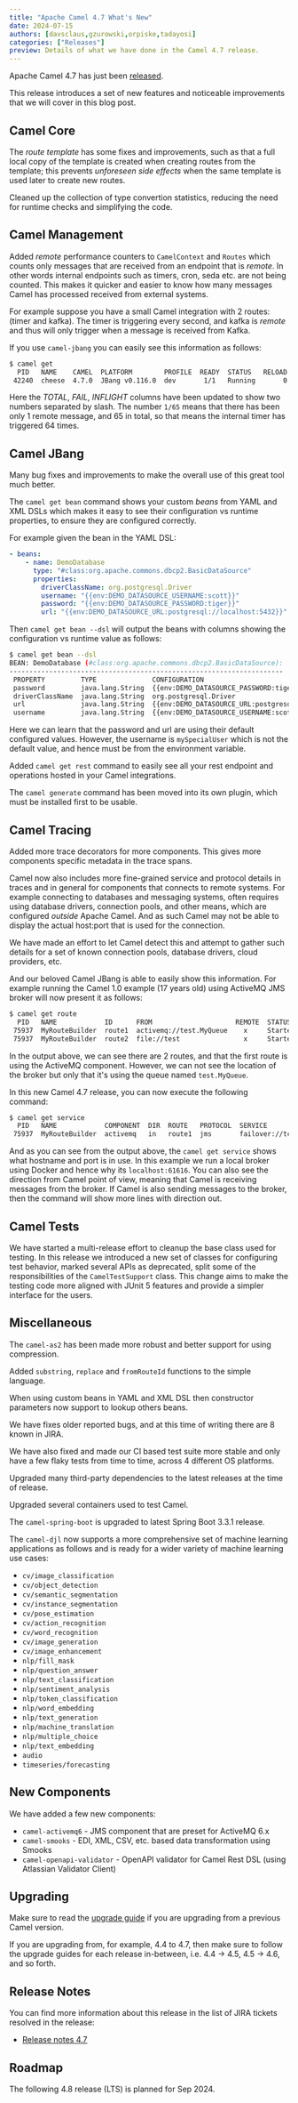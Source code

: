 ```yaml
---
title: "Apache Camel 4.7 What's New"
date: 2024-07-15
authors: [davsclaus,gzurowski,orpiske,tadayosi]
categories: ["Releases"]
preview: Details of what we have done in the Camel 4.7 release.
---
```


Apache Camel 4.7 has just been [released](/blog/2024/07/RELEASE-4.7.0/).

This release introduces a set of new features and noticeable improvements that we will cover in this blog post.

## Camel Core

The _route template_ has some fixes and improvements, such as that a full local copy
of the template is created when creating routes from the template; this prevents _unforeseen side effects_
when the same template is used later to create new routes.

Cleaned up the collection of type convertion statistics, reducing the need for runtime checks and simplifying 
the code.

## Camel Management

Added _remote_ performance counters to `CamelContext` and `Routes` which counts only
messages that are received from an endpoint that is _remote_. In other words internal endpoints
such as timers, cron, seda etc. are not being counted. This makes it quicker and easier
to know how many messages Camel has processed received from external systems.

For example suppose you have a small Camel integration with 2 routes: (timer and kafka).
The timer is triggering every second, and kafka is _remote_ and thus will only trigger when a message is received from Kafka.

If you use `camel-jbang` you can easily see this information as follows:

```bash
$ camel get
  PID   NAME    CAMEL  PLATFORM        PROFILE  READY  STATUS   RELOAD  AGE   ROUTE  MSG/S  TOTAL  FAIL  INFLIGHT  LAST  DELTA  SINCE-LAST
 42240  cheese  4.7.0  JBang v0.116.0  dev       1/1   Running       0  1m8s    2/2   1.01   1/65   0/0       0/0     0     -1     1s/1s/-
```

Here the _TOTAL_, _FAIL_, _INFLIGHT_ columns have been updated to show two numbers separated by slash.
The number `1/65` means that there has been only 1 remote message, and 65 in total, so that means the internal timer has triggered 64 times.

## Camel JBang

Many bug fixes and improvements to make the overall use of this great tool much better.

The `camel get bean` command shows your custom _beans_ from YAML and XML DSLs which makes
it easy to see their configuration vs runtime properties, to ensure they are configured correctly.

For example given the bean in the YAML DSL:

```yaml
- beans:
    - name: DemoDatabase
      type: "#class:org.apache.commons.dbcp2.BasicDataSource"
      properties:
        driverClassName: org.postgresql.Driver
        username: "{{env:DEMO_DATASOURCE_USERNAME:scott}}"
        password: "{{env:DEMO_DATASOURCE_PASSWORD:tiger}}"
        url: "{{env:DEMO_DATASOURCE_URL:postgresql://localhost:5432}}"
```

Then `camel get bean --dsl` will output the beans with columns showing the configuration vs runtime value as follows:

```bash
$ camel get bean --dsl
BEAN: DemoDatabase (#class:org.apache.commons.dbcp2.BasicDataSource):
---------------------------------------------------------------------
 PROPERTY         TYPE              CONFIGURATION                                            VALUE
 password         java.lang.String  {{env:DEMO_DATASOURCE_PASSWORD:tiger}}                   tiger
 driverClassName  java.lang.String  org.postgresql.Driver                                    org.postgresql.Driver
 url              java.lang.String  {{env:DEMO_DATASOURCE_URL:postgresql://localhost:5432}}  postgresql://localhost:5432
 username         java.lang.String  {{env:DEMO_DATASOURCE_USERNAME:scott}}                   mySpecialUser
```

Here we can learn that the password and url are using their default configured values.
However, the username is `mySpecialUser` which is not the default value, and hence must be from the environment variable.

Added `camel get rest` command to easily see all your rest endpoint and operations hosted in your Camel integrations.

The `camel generate` command has been moved into its own plugin, which must be installed first to be usable.

## Camel Tracing

Added more trace decorators for more components. This gives more components specific metadata
in the trace spans.

Camel now also includes more fine-grained service and protocol details in traces and in general for components that connects to remote systems.
For example connecting to databases and messaging systems, often requires using database drivers, connection pools, and other means, which
are configured _outside_ Apache Camel. And as such Camel may not be able to display the actual host:port that is used for the connection.

We have made an effort to let Camel detect this and attempt to gather such details for a set of known connection pools, database drivers, cloud providers, etc.

And our beloved Camel JBang is able to easily show this information. For example running the Camel 1.0 example (17 years old) using ActiveMQ JMS broker will now present it as follows:

```bash
$ camel get route
  PID   NAME            ID      FROM                     REMOTE  STATUS   AGE  COVER  MSG/S  TOTAL  FAIL  INFLIGHT  MEAN  MIN  MAX  LAST  DELTA  SINCE-LAST
 75937  MyRouteBuilder  route1  activemq://test.MyQueue    x     Started  20s    0/1   0.00      0     0         0          0    0                    -/-/-
 75937  MyRouteBuilder  route2  file://test                x     Started  20s    0/1   0.00      0     0         0          0    0                    -/-/-
```

In the output above, we can see there are 2 routes, and that the first route is using the ActiveMQ component. However, we can not see the location of the broker
but only that it's using the queue named `test.MyQueue`.

In this new Camel 4.7 release, you can now execute the following command:

```bash
$ camel get service
  PID   NAME            COMPONENT  DIR  ROUTE   PROTOCOL  SERVICE                           TOTAL  ENDPOINT
 75937  MyRouteBuilder  activemq   in   route1  jms       failover://tcp://localhost:61616      0  activemq://test.MyQueue
```

And as you can see from the output above, the `camel get service` shows what hostname and port is in use. In this example we run a local broker using Docker
and hence why its `localhost:61616`. You can also see the direction from Camel point of view, meaning that Camel is receiving messages from the broker.
If Camel is also sending messages to the broker, then the command will show more lines with direction out.

## Camel Tests

We have started a multi-release effort to cleanup the base class used for testing. In this release
we introduced a new set of classes for configuring test behavior, marked several APIs as deprecated, 
split some of the responsibilities of the `CamelTestSupport` class. This change aims to make the 
testing code more aligned with JUnit 5 features and provide a simpler interface for the users.

## Miscellaneous

The `camel-as2` has been made more robust and better support for using compression.

Added `substring`, `replace` and `fromRouteId` functions to the simple language.

When using custom beans in YAML and XML DSL then constructor parameters now support
to lookup others beans.

We have fixes older reported bugs, and at this time of writing there are 8 known in JIRA.

We have also fixed and made our CI based test suite more stable and only have a few flaky tests
from time to time, across 4 different OS platforms.

Upgraded many third-party dependencies to the latest releases at the time of release.

Upgraded several containers used to test Camel.

The `camel-spring-boot` is upgraded to latest Spring Boot 3.3.1 release.

The `camel-djl` now supports a more comprehensive set of machine learning applications as follows and is ready for a wider variety of machine learning use cases:
- `cv/image_classification`
- `cv/object_detection`
- `cv/semantic_segmentation`
- `cv/instance_segmentation`
- `cv/pose_estimation`
- `cv/action_recognition`
- `cv/word_recognition`
- `cv/image_generation`
- `cv/image_enhancement`
- `nlp/fill_mask`
- `nlp/question_answer`
- `nlp/text_classification`
- `nlp/sentiment_analysis`
- `nlp/token_classification`
- `nlp/word_embedding`
- `nlp/text_generation`
- `nlp/machine_translation`
- `nlp/multiple_choice`
- `nlp/text_embedding`
- `audio`
- `timeseries/forecasting`

## New Components

We have added a few new components:  

- `camel-activemq6` - JMS component that are preset for ActiveMQ 6.x
- `camel-smooks` -  EDI, XML, CSV, etc. based data transformation using Smooks
- `camel-openapi-validator` - OpenAPI validator for Camel Rest DSL (using Atlassian Validator Client)

## Upgrading

Make sure to read the [upgrade guide](/manual/camel-4x-upgrade-guide-4_7.html) if you are upgrading from a previous Camel version.

If you are upgrading from, for example, 4.4 to 4.7, then make sure to follow the upgrade guides for each release in-between, i.e.
4.4 -> 4.5, 4.5 -> 4.6, and so forth.

## Release Notes

You can find more information about this release in the list of JIRA tickets resolved in the release:

- [Release notes 4.7](/releases/release-4.7.0/)

## Roadmap

The following 4.8 release (LTS) is planned for Sep 2024.

